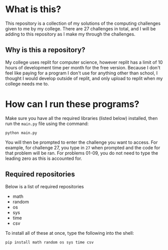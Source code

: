 # What is this?
This repository is a collection of my solutions of the computing challenges given to me by my college.
There are 27 challenges in total, and I will be adding to this repository as I make my through the challenges.

## Why is this a repository?
My college uses replit for computer science, however replit has a limit of 10 hours of development time per month for the free version.
Because I don't feel like paying for a program I don't use for anything other than school, I thought I would develop outside of replit,
and only upload to replit when my college needs me to. 

# How can I run these programs?
Make sure you have all the required libraries (listed below) installed, then run the `main.py` file using the command:
```
python main.py
```
You will then be prompted to enter the challenge you want to access. For example, for challenge 27, you type in `27` when prompted and the code for that
problem will be ran. For problems 01-09, you do not need to type the leading zero as this is accounted for.

## Required repositories
Below is a list of required repositories
* math
* random
* os
* sys
* time
* csv

To install all of these at once, type the following into the shell:
```
pip install math random os sys time csv
```
